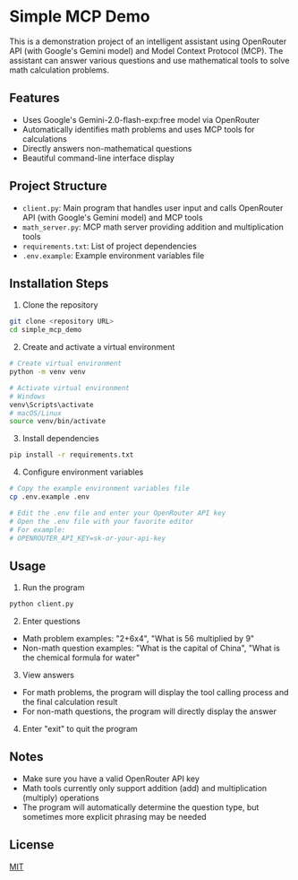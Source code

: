 # Simple MCP Demo

This is a demonstration project of an intelligent assistant using OpenRouter API (with Google's Gemini model) and Model Context Protocol (MCP). The assistant can answer various questions and use mathematical tools to solve math calculation problems.

## Features

- Uses Google's Gemini-2.0-flash-exp:free model via OpenRouter
- Automatically identifies math problems and uses MCP tools for calculations
- Directly answers non-mathematical questions
- Beautiful command-line interface display

## Project Structure

- `client.py`: Main program that handles user input and calls OpenRouter API (with Google's Gemini model) and MCP tools
- `math_server.py`: MCP math server providing addition and multiplication tools
- `requirements.txt`: List of project dependencies
- `.env.example`: Example environment variables file

## Installation Steps

1. Clone the repository

```bash
git clone <repository URL>
cd simple_mcp_demo
```

2. Create and activate a virtual environment

```bash
# Create virtual environment
python -m venv venv

# Activate virtual environment
# Windows
venv\Scripts\activate
# macOS/Linux
source venv/bin/activate
```

3. Install dependencies

```bash
pip install -r requirements.txt
```

4. Configure environment variables

```bash
# Copy the example environment variables file
cp .env.example .env

# Edit the .env file and enter your OpenRouter API key
# Open the .env file with your favorite editor
# For example:
# OPENROUTER_API_KEY=sk-or-your-api-key
```

## Usage

1. Run the program

```bash
python client.py
```

2. Enter questions

- Math problem examples: "2+6x4", "What is 56 multiplied by 9"
- Non-math question examples: "What is the capital of China", "What is the chemical formula for water"

3. View answers

- For math problems, the program will display the tool calling process and the final calculation result
- For non-math questions, the program will directly display the answer

4. Enter "exit" to quit the program

## Notes

- Make sure you have a valid OpenRouter API key
- Math tools currently only support addition (add) and multiplication (multiply) operations
- The program will automatically determine the question type, but sometimes more explicit phrasing may be needed

## License

[MIT](LICENSE)
